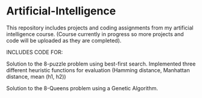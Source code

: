 # Artificial-Intelligence
This repository includes projects and coding assignments from my artificial intelligence course. (Course currently in progress so more projects and code will be uploaded as they are completed).

INCLUDES CODE FOR:

Solution to the 8-puzzle problem using best-first search. Implemented three different heuristic functions for evaluation (Hamming distance, Manhattan distance, mean (h1, h2))

Solution to the 8-Queens problem using a Genetic Algorithm.
